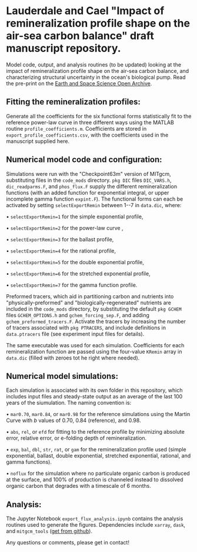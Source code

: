 # Lauderdale and Cael "Impact of remineralization profile shape on the air-sea carbon balance" draft manuscript repository.
Model  code, output, and analysis routines (to be updated) looking at the impact of remineralization profile shape on the air-sea carbon balance, and characterizing structural uncertainty in the ocean's biological pump. Read the pre-print on the [Earth and Space Science Open Archive](https://www.essoar.org/doi/abs/10.1002/essoar.10504824.1).

## Fitting the remineralization profiles:
Generate all the coefficients for the six functional forms statistically fit to the reference power-law curve in three different ways using the MATLAB routine `profile_coefficients.m`. Coefficients are stored in `export_profile_coefficients.csv`, with the coefficients used in the manuscript supplied here.

## Numerical model code and configuration:
Simulations were run with the "Checkpoint63m" version of MITgcm, substituting files in the `code_mods` directory. `pkg DIC` files `DIC_VARS.h`, `dic_readparms.F`, and `phos_flux.F` supply the different remineralization functions (with an added function for exponential integral, or upper incomplete gamma function `expint.F`). The functional forms can each be activated by setting `selectExportRemin` between 1--7 in `data.dic`, where:

• `selectExportRemin=1` for the simple exponential profile,

• `selectExportRemin=2` for the power-law curve ,

• `selectExportRemin=3` for the ballast profile,

• `selectExportRemin=4` for the rational profile,

• `selectExportRemin=5` for the double exponential profile,

• `selectExportRemin=6` for the stretched exponential profile,

• `selectExportRemin=7` for the gamma function profile.

Preformed tracers, which aid in partitioning carbon and nutrients into "physically-preformed" and "biologically-regenerated" nutrients are included in the `code_mods` directory, by substituting the default `pkg GCHEM` files `GCHEM_OPTIONS.h` and `gchem_forcing_sep.F`, and adding `gchem_preformed_tracers.F`. Activate the tracers by increasing the number of tracers associated with `pkg PTRACERS`, and include definitions in `data.ptracers` file (see experiment input files for details). 

The same executable was used for each simulation. Coefficients for each remineralization function are passed using the four-value `KRemin` array in `data.dic` (filled with zeroes tot he right where needed).

## Numerical model simulations:
Each simulation is associated with its own folder in this repository, which includes input files and steady-state output as an average of the last 100 years of the siumulation. The naming convention is:

• `mar0.70`, `mar0.84`, or `mar0.98` for the reference simulations using the Martin Curve with _b_ values of 0.70, 0.84 (reference), and 0.98.

• `abs`, `rel`, or `efd` for fitting to the reference profile by minimizing absolute error, relative error, or e-folding depth of remineralization.

• `exp`, `bal`, `dbl`, `str`, `rat`, or `gam` for the remineralization profile used (simple exponential, ballast, double exponential, stretched exponential, rational, and gamma functions).

• `noflux` for the simulation where no particulate organic carbon is produced at the surface, and 100% of production is channeled instead to dissolved organic carbon that degrades with a timescale of 6 months.

## Analysis:
The Jupyter Notebook `export_flux_analysis.ipynb` contains the analysis routines used to generate the figures. Dependencies include `xarray`, `dask`, and `mitgcm_tools` ([get from github](https://github.com/seamanticscience/mitgcm_tools)).

Any questions or comments, please get in contact!

